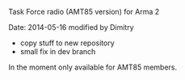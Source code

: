 Task Force radio (AMT85 version) for Arma 2

Date: 2014-05-16 modified by Dimitry
- copy stuff to new repository
- small fix in dev branch

In the moment only available for AMT85 members.

